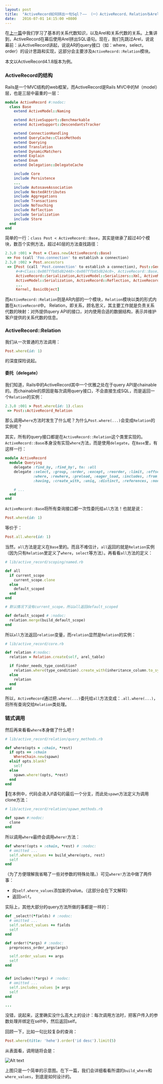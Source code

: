 ```yaml
---
layout: post
title:  "ActiveRecord如何拼出一句Sql？—— （一）ActiveRecord、Relation与Arel"
date:   2016-07-01 14:15:00 +0800
---
```


在[上一篇](2016/05/06/how-activerecord-generate-sql-0.html)中我们学习了基本的关系代数知识，以及Arel和关系代数的关系。上集讲到，ActiveRecord在幕后使用Arel拼出SQL语句。现在，我们先跳过Arel，说说幕前：从ActiveRecord讲起，说说AR的query接口（如：where，select，order）的设计思路和实现，这部分会主要涉及`ActiveRecord::Relation`模块。

本文以ActiveRecord4.1.8版本为例。

### ActiveRecord的结构

Rails是一个MVC结构的web框架，而ActiveRecord是Rails MVC中的M（model）层，也是三层中最重的一层：

~~~ ruby
module ActiveRecord #:nodoc:
  class Base
    extend ActiveModel::Naming

    extend ActiveSupport::Benchmarkable
    extend ActiveSupport::DescendantsTracker

    extend ConnectionHandling
    extend QueryCache::ClassMethods
    extend Querying
    extend Translation
    extend DynamicMatchers
    extend Explain
    extend Enum
    extend Delegation::DelegateCache

    include Core
    include Persistence
    ...
    include AutosaveAssociation
    include NestedAttributes
    include Aggregations
    include Transactions
    include NoTouching
    include Reflection
    include Serialization
    include Store
  end
end
~~~

简单的一行：`class Post < ActiveRecord::Base`，其实是继承了超过40个模块，数百个实例方法，超过40层的方法查找路径：

~~~ ruby
2.3.0 :001 > Post = Class.new(ActiveRecord::Base)
 => Foo (call 'Foo.connection' to establish a connection)
2.3.0 :002 > Post.ancestors
 => [Post (call 'Post.connection' to establish a connection), Post::GeneratedAssociationMethods,
     #<#<Class:0x007ffb85d82448>:0x007ffb85d824c0>, ActiveRecord::Base, ActiveRecord::Store,
     ActiveRecord::Serialization,ActiveModel::Serializers::Xml, ActiveModel::Serializers::JSON,
     ActiveModel::Serialization, ActiveRecord::Reflection, ActiveRecord::NoTouching,
     ...
     Kernel, BasicObject]
~~~

而`ActiveRecord::Relation`则是AR内部的一个模块，`Relation`模块以类的形式内置在`ActiveRecord`中。
Relation，即关系，顾名思义，其主要工作就是负责关系代数的映射：对外提供query API的接口，对内使用合适的数据结构，表示并维护客户提供的关系代数的信息。

### ActiveRecord::Relation

我们从一次普通的方法调用：

~~~ ruby
Post.where(id: 1)
~~~

的深度探险说起。

#### 委托（delegate）

我们知道，Rails中的ActiveRecord其中一个优雅之处在于query API是chainable的。而chainable的原因是每次调用query接口，不会直接生成SQL，而是返回一个`Relation`的实例：

~~~ ruby
2.3.0 :001 > Post.where(id: 1).class
 => Post::ActiveRecord_Relation
~~~

那么调用`where`方法时发生了什么呢？为什么`Post.where(...)`会变成`Relation`的实例呢？

其实，所有的query接口都是在`ActiveRecord::Relation`这个类里实现的。`ActiveRecord::Base`本身没有实现`where`方法，而是使用`delegate`，在`Base`里，有这样一行：

~~~ ruby
module ActiveRecord
  module Querying
    delegate :find_by, :find_by!, to: :all
    delegate :select, :group, :order, :except, :reorder, :limit, :offset, :joins,
             :where, :rewhere, :preload, :eager_load, :includes, :from, :lock, :readonly,
             :having, :create_with, :uniq, :distinct, :references, :none, :unscope, to: :all

    # ...
  end
end
~~~

`ActiveRecord::Base`将所有查询接口都一次性委托给`all`方法！也就是说：

~~~ ruby
Post.where(id: 1)
~~~

等价于：

~~~ ruby
Post.all.where(id: 1)
~~~

当然，`all`方法是定义在`Base`里的。而且不难估计，`all`返回的就是`Relation`实例（因为只有`Relation`里定义了`where`，`select`等方法）。再看看`all`方法的定义：

~~~ ruby
# lib/active_record/scoping/named.rb

def all
  if current_scope
    current_scope.clone
  else
    default_scoped
  end
end

# 默认情况下没有current_scope，所以all返回default_scoped

def default_scoped # :nodoc:
  relation.merge(build_default_scope)
end
~~~

所以`all`方法返回`relation`变量，而`relation`显然是`Relation`的实例：

~~~ ruby
# lib/active_record/core.rb

def relation #:nodoc:
  relation = Relation.create(self, arel_table)

  if finder_needs_type_condition?
    relation.where(type_condition).create_with(inheritance_column.to_sym => sti_name)
  else
    relation
  end
end
~~~

所以，`ActiveRecord`通过把`.where(...)`委托给`all`方法变成：`.all.where(...)`，将所有查询交给`Relation`类处理。

### 链式调用

然后再来看看`where`本身做了什么吧！

~~~ ruby
# lib/active_record/relation/query_methods.rb

def where(opts = :chain, *rest)
  if opts == :chain
    WhereChain.new(spawn)
  elsif opts.blank?
    self
  else
    spawn.where!(opts, *rest)
  end
end
~~~

在本例中，代码会进入if语句的最后一个分支，而此处`spawn`方法定义为调用clone方法：

~~~ ruby
# lib/active_record/relation/spawn_methods.rb

def spawn #:nodoc:
  clone
end
~~~

所以调用`where`最终会调用`where!`方法：

~~~ ruby
def where!(opts = :chain, *rest) # :nodoc:
  # omitted ...
  self.where_values += build_where(opts, rest)
  self
end
~~~

（为了方便理解我省略了一些对参数的特殊处理。）可见`where!`方法中做了两件事：

- 向`self.where_values`添加新的value。（这部分会在下文解释）
- 返回`self`。

实际上，其他大部分的query方法所做的事都是一样的：

~~~ ruby
def _select!(*fields) # :nodoc:
  # omitted ...
  self.select_values += fields
  self
end

def order!(*args) # :nodoc:
  preprocess_order_args(args)

  self.order_values += args
  self
end


def includes!(*args) # :nodoc:
  # omitted ...
  self.includes_values |= args
  self
end

...
~~~

没错，说起来，这里确实没什么高大上的设计：每次调用方法时，把客户传入的参数处理并绑定在self中，然后返回self。

回顾一下，比如一句比较复杂的查询：

~~~ ruby
Post.where(title: 'hehe').order('id desc').limit(5)
~~~

从表面看，调用链将会是：

![Alt text](/images/method-chain.png)

上图只是一个简单的示意图。在下一篇，我们会详细看看所谓的`build_where`和`where_values`，到底是如何设计的。
